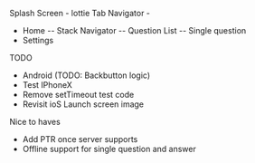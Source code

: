 Splash Screen - lottie
Tab Navigator -
  - Home
    -- Stack Navigator
      -- Question List
      -- Single question
  - Settings

TODO
- Android (TODO: Backbutton logic)
- Test IPhoneX
- Remove setTimeout test code
- Revisit ioS Launch screen image


Nice to haves
- Add PTR once server supports
- Offline support for single question and answer
